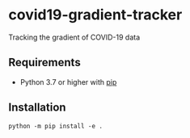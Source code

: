 # covid19-gradient-tracker
Tracking the gradient of COVID-19 data

## Requirements

* Python 3.7 or higher with [pip](https://pip.pypa.io/en/stable/installing/)

## Installation

    python -m pip install -e .
